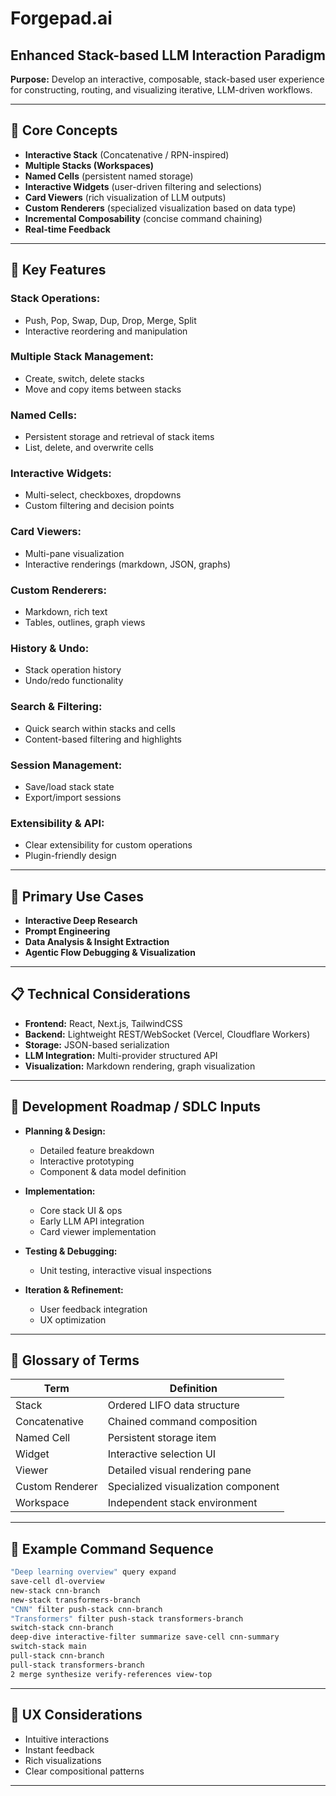 # Forgepad.ai

## Enhanced Stack-based LLM Interaction Paradigm

**Purpose:**
Develop an interactive, composable, stack-based user experience for constructing, routing, and visualizing iterative, LLM-driven workflows.

---

## 📌 Core Concepts

* **Interactive Stack** (Concatenative / RPN-inspired)
* **Multiple Stacks (Workspaces)**
* **Named Cells** (persistent named storage)
* **Interactive Widgets** (user-driven filtering and selections)
* **Card Viewers** (rich visualization of LLM outputs)
* **Custom Renderers** (specialized visualization based on data type)
* **Incremental Composability** (concise command chaining)
* **Real-time Feedback**

---

## 🎯 Key Features

### Stack Operations:

* Push, Pop, Swap, Dup, Drop, Merge, Split
* Interactive reordering and manipulation

### Multiple Stack Management:

* Create, switch, delete stacks
* Move and copy items between stacks

### Named Cells:

* Persistent storage and retrieval of stack items
* List, delete, and overwrite cells

### Interactive Widgets:

* Multi-select, checkboxes, dropdowns
* Custom filtering and decision points

### Card Viewers:

* Multi-pane visualization
* Interactive renderings (markdown, JSON, graphs)

### Custom Renderers:

* Markdown, rich text
* Tables, outlines, graph views

### History & Undo:

* Stack operation history
* Undo/redo functionality

### Search & Filtering:

* Quick search within stacks and cells
* Content-based filtering and highlights

### Session Management:

* Save/load stack state
* Export/import sessions

### Extensibility & API:

* Clear extensibility for custom operations
* Plugin-friendly design

---

## 🚩 Primary Use Cases

* **Interactive Deep Research**
* **Prompt Engineering**
* **Data Analysis & Insight Extraction**
* **Agentic Flow Debugging & Visualization**

---

## 📋 Technical Considerations

* **Frontend:** React, Next.js, TailwindCSS
* **Backend:** Lightweight REST/WebSocket (Vercel, Cloudflare Workers)
* **Storage:** JSON-based serialization
* **LLM Integration:** Multi-provider structured API
* **Visualization:** Markdown rendering, graph visualization

---

## 🚧 Development Roadmap / SDLC Inputs

* **Planning & Design:**

  * Detailed feature breakdown
  * Interactive prototyping
  * Component & data model definition

* **Implementation:**

  * Core stack UI & ops
  * Early LLM API integration
  * Card viewer implementation

* **Testing & Debugging:**

  * Unit testing, interactive visual inspections

* **Iteration & Refinement:**

  * User feedback integration
  * UX optimization

---

## 📖 Glossary of Terms

| Term            | Definition                          |
| --------------- | ----------------------------------- |
| Stack           | Ordered LIFO data structure         |
| Concatenative   | Chained command composition         |
| Named Cell      | Persistent storage item             |
| Widget          | Interactive selection UI            |
| Viewer          | Detailed visual rendering pane      |
| Custom Renderer | Specialized visualization component |
| Workspace       | Independent stack environment       |

---

## 🧩 Example Command Sequence

```bash
"Deep learning overview" query expand
save-cell dl-overview
new-stack cnn-branch
new-stack transformers-branch
"CNN" filter push-stack cnn-branch
"Transformers" filter push-stack transformers-branch
switch-stack cnn-branch
deep-dive interactive-filter summarize save-cell cnn-summary
switch-stack main
pull-stack cnn-branch
pull-stack transformers-branch
2 merge synthesize verify-references view-top
```

---

## 🎨 UX Considerations

* Intuitive interactions
* Instant feedback
* Rich visualizations
* Clear compositional patterns

---
